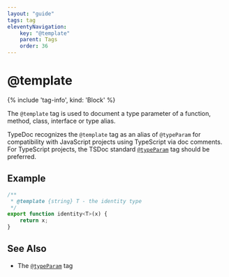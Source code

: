 ```yaml
---
layout: "guide"
tags: tag
eleventyNavigation:
    key: "@template"
    parent: Tags
    order: 36
---
```


# @template

{% include 'tag-info', kind: 'Block' %}

The `@template` tag is used to document a type parameter of a function, method, class, interface or type alias.

TypeDoc recognizes the `@template` tag as an alias of `@typeParam` for compatibility with JavaScript
projects using TypeScript via doc comments. For TypeScript projects, the TSDoc standard
[`@typeParam`](/tags/typeParam/) tag should be preferred.

## Example

```js
/**
 * @template {string} T - the identity type
 */
export function identity<T>(x) {
    return x;
}
```

## See Also

-   The [`@typeParam`](/tags/typeParam/) tag
